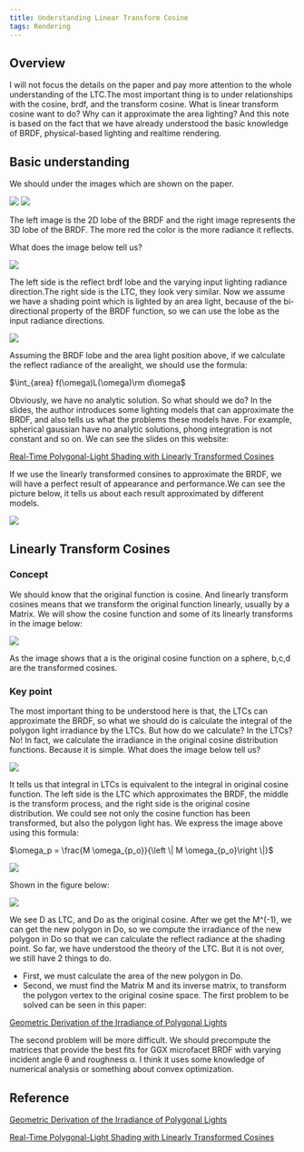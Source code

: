```yaml
---
title: Understanding Linear Transform Cosine
tags: Rendering
---
```


## Overview
I will not focus the details on the paper and pay more attention to the whole understanding of the LTC.The most important thing is to under relationships with the cosine, brdf, and the transform cosine. What is linear transform cosine want to do? Why can it approximate the area lighting? And this note is based on the fact that we have already understood the basic knowledge of BRDF, physical-based lighting and realtime rendering.

## Basic understanding
We should under the images which are shown on the paper.

![](post_img/LTC/lobe.PNG)
![](post_img/LTC/lobe_brdf.PNG.PNG)

The left image is the 2D lobe of the BRDF and the right image represents the 3D lobe of the BRDF. The more red the color is the more radiance it reflects. 

What does the image below tell us?

![](post_img/LTC/moving_lobe.gif)

The left side is the reflect brdf lobe and the varying input lighting radiance direction.The right side is the LTC, they look very similar.
Now we assume we have a shading point which is lighted by an area light, because of the bi-directional property of the BRDF function, so we can use the lobe as the input radiance directions.

![](post_img/LTC/poly_light_shading.PNG)

Assuming the BRDF lobe and the area light position above, if we calculate the reflect radiance of the arealight, we should use the formula:

$\int_{area} f(\omega)L(\omega)\rm d\omega$

Obviously, we have no analytic solution.
So what should we do?
In the slides, the author introduces some lighting models that can approximate the BRDF, and also tells us what the problems these models have. For example, spherical gaussian have no analytic solutions, phong integration is not constant and so on.
We can see the slides on this website:

[Real-Time Polygonal-Light Shading with Linearly Transformed Cosines](https://drive.google.com/file/d/0BzvWIdpUpRx_Z2pZWWFtam5xTFE/view?resourcekey=0-K9rJBtyrgGtxfP3XHDUCyQ)

If we use the linearly transformed consines to approximate the BRDF, we will have a perfect result of appearance and performance.We can see the picture below, it tells us about each result approximated by different models.

![](post_img/LTC/shapes_of_parametric_brdfs.PNG)

## Linearly Transform Cosines
### Concept
We should know that the original function is cosine. And linearly transform cosines means that we transform the original function linearly, usually by a Matrix.
We will show the cosine function and some of its linearly transforms in the image below:

![](post_img/LTC/ltc_examples.png)

As the image shows that a is the original cosine function on a sphere, b,c,d are the transformed cosines.

### Key point
The most important thing to be understood here is that, the LTCs can approximate the BRDF, so what we should do is calculate the integral of the polygon light irradiance by the LTCs.
But how do we calculate? In the LTCs? No! In fact, we calculate the irradiance in the original cosine distribution functions. Because it is simple.
What does the image below tell us?

![](post_img/LTC/transform_process.gif)

It tells us that integral in LTCs is equivalent to the integral in original cosine function. The left side is the LTC which approximates the BRDF, the middle is the transform process, and the right side is the original cosine distribution.
We could see not only the cosine function has been transformed, but also the polygon light has.
We express the image above using this formula:

$\omega_p = \frac{M \omega_{p_o}}{\left \| M \omega_{p_o}\right \|}$

![](post_img/LTC/integral_formula.png)


Shown in the figure below:

![](post_img/LTC/area_transform.png)

We see D as LTC, and Do as the original cosine. After we get the M^(-1), we can get the new polygon in Do, so we compute the irradiance of the new polygon in Do so that we can calculate the reflect radiance at the shading point.
So far, we have understood the theory of the LTC. But it is not over, we still have 2 things to do.
- First, we must calculate the area of the new polygon in Do.
- Second, we must find the Matrix M and its inverse matrix, to transform the polygon vertex to the original cosine space.
The first problem to be solved can be seen in this paper:

[Geometric Derivation of the Irradiance of Polygonal
Lights](https://hal.science/hal-01458129/document)

The second problem will be more difficult. We should precompute the matrices that provide the best fits for GGX microfacet BRDF with varying incident angle θ and roughness α. I think it uses some knowledge of numerical analysis or something about convex optimization.

## Reference
[Geometric Derivation of the Irradiance of Polygonal
Lights](https://hal.science/hal-01458129/document)

[Real-Time Polygonal-Light Shading with Linearly Transformed Cosines](https://drive.google.com/file/d/0BzvWIdpUpRx_Z2pZWWFtam5xTFE/view?resourcekey=0-K9rJBtyrgGtxfP3XHDUCyQ)
